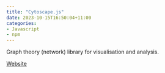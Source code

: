 ```yaml
---
title: "Cytoscape.js"
date: 2023-10-15T16:50:04+11:00
categories:
- Javascript
- npm
---
```


Graph theory (network) library for visualisation and analysis.

[Website](https://js.cytoscape.org/)
